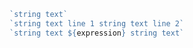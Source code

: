 ```javascript
`string text`
`string text line 1 string text line 2`
`string text ${expression} string text`
```
